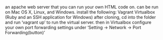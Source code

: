 an apache web server that you can run your own HTML code on. can be run
on Mac OS X, Linux, and Windows.
install the following:
Vagrant
Virtualbox
(Ruby and an SSH application for Windows)
after cloning, cd into the folder and run ‘vagrant up’ to run the
virtual server. then in Virtualbox configure your own port forwarding
settings under ‘Setting -> Network -> Port Forwarding(button)’
